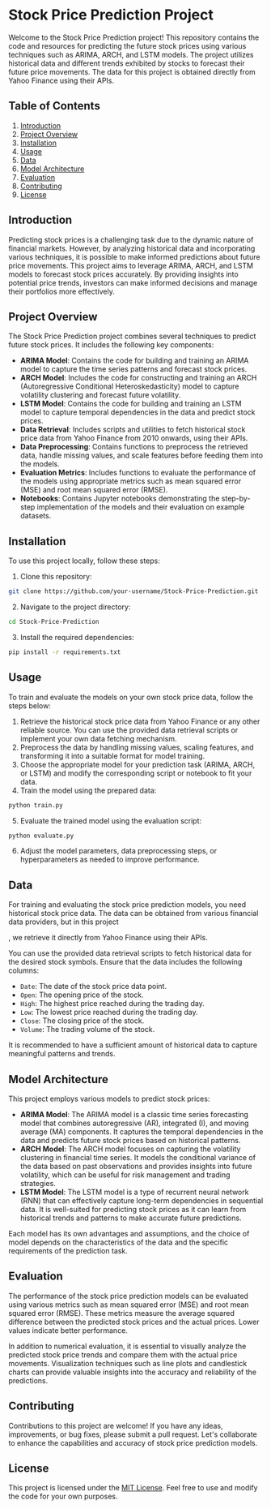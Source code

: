 # Stock Price Prediction Project

Welcome to the Stock Price Prediction project! This repository contains the code and resources for predicting the future stock prices using various techniques such as ARIMA, ARCH, and LSTM models. The project utilizes historical data and different trends exhibited by stocks to forecast their future price movements. The data for this project is obtained directly from Yahoo Finance using their APIs.

## Table of Contents

1. [Introduction](#introduction)
2. [Project Overview](#project-overview)
3. [Installation](#installation)
4. [Usage](#usage)
5. [Data](#data)
6. [Model Architecture](#model-architecture)
7. [Evaluation](#evaluation)
8. [Contributing](#contributing)
9. [License](#license)

## Introduction

Predicting stock prices is a challenging task due to the dynamic nature of financial markets. However, by analyzing historical data and incorporating various techniques, it is possible to make informed predictions about future price movements. This project aims to leverage ARIMA, ARCH, and LSTM models to forecast stock prices accurately. By providing insights into potential price trends, investors can make informed decisions and manage their portfolios more effectively.

## Project Overview

The Stock Price Prediction project combines several techniques to predict future stock prices. It includes the following key components:

- **ARIMA Model**: Contains the code for building and training an ARIMA model to capture the time series patterns and forecast stock prices.
- **ARCH Model**: Includes the code for constructing and training an ARCH (Autoregressive Conditional Heteroskedasticity) model to capture volatility clustering and forecast future volatility.
- **LSTM Model**: Contains the code for building and training an LSTM model to capture temporal dependencies in the data and predict stock prices.
- **Data Retrieval**: Includes scripts and utilities to fetch historical stock price data from Yahoo Finance from 2010 onwards, using their APIs.
- **Data Preprocessing**: Contains functions to preprocess the retrieved data, handle missing values, and scale features before feeding them into the models.
- **Evaluation Metrics**: Includes functions to evaluate the performance of the models using appropriate metrics such as mean squared error (MSE) and root mean squared error (RMSE).
- **Notebooks**: Contains Jupyter notebooks demonstrating the step-by-step implementation of the models and their evaluation on example datasets.

## Installation

To use this project locally, follow these steps:

1. Clone this repository:

```bash
git clone https://github.com/your-username/Stock-Price-Prediction.git
```

2. Navigate to the project directory:

```bash
cd Stock-Price-Prediction
```

3. Install the required dependencies:

```bash
pip install -r requirements.txt
```

## Usage

To train and evaluate the models on your own stock price data, follow the steps below:

1. Retrieve the historical stock price data from Yahoo Finance or any other reliable source. You can use the provided data retrieval scripts or implement your own data fetching mechanism.
2. Preprocess the data by handling missing values, scaling features, and transforming it into a suitable format for model training.
3. Choose the appropriate model for your prediction task (ARIMA, ARCH, or LSTM) and modify the corresponding script or notebook to fit your data.
4. Train the model using the prepared data:

```bash
python train.py
```

5. Evaluate the trained model using the evaluation script:

```bash
python evaluate.py
```

6. Adjust the model parameters, data preprocessing steps, or hyperparameters as needed to improve performance.

## Data

For training and evaluating the stock price prediction models, you need historical stock price data. The data can be obtained from various financial data providers, but in this project

, we retrieve it directly from Yahoo Finance using their APIs.

You can use the provided data retrieval scripts to fetch historical data for the desired stock symbols. Ensure that the data includes the following columns:

- `Date`: The date of the stock price data point.
- `Open`: The opening price of the stock.
- `High`: The highest price reached during the trading day.
- `Low`: The lowest price reached during the trading day.
- `Close`: The closing price of the stock.
- `Volume`: The trading volume of the stock.

It is recommended to have a sufficient amount of historical data to capture meaningful patterns and trends.

## Model Architecture

This project employs various models to predict stock prices:

- **ARIMA Model**: The ARIMA model is a classic time series forecasting model that combines autoregressive (AR), integrated (I), and moving average (MA) components. It captures the temporal dependencies in the data and predicts future stock prices based on historical patterns.
- **ARCH Model**: The ARCH model focuses on capturing the volatility clustering in financial time series. It models the conditional variance of the data based on past observations and provides insights into future volatility, which can be useful for risk management and trading strategies.
- **LSTM Model**: The LSTM model is a type of recurrent neural network (RNN) that can effectively capture long-term dependencies in sequential data. It is well-suited for predicting stock prices as it can learn from historical trends and patterns to make accurate future predictions.

Each model has its own advantages and assumptions, and the choice of model depends on the characteristics of the data and the specific requirements of the prediction task.

## Evaluation

The performance of the stock price prediction models can be evaluated using various metrics such as mean squared error (MSE) and root mean squared error (RMSE). These metrics measure the average squared difference between the predicted stock prices and the actual prices. Lower values indicate better performance.

In addition to numerical evaluation, it is essential to visually analyze the predicted stock price trends and compare them with the actual price movements. Visualization techniques such as line plots and candlestick charts can provide valuable insights into the accuracy and reliability of the predictions.

## Contributing

Contributions to this project are welcome! If you have any ideas, improvements, or bug fixes, please submit a pull request. Let's collaborate to enhance the capabilities and accuracy of stock price prediction models.

## License

This project is licensed under the [MIT License](LICENSE). Feel free to use and modify the code for your own purposes.
